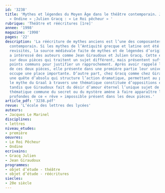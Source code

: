 ```yaml
---
id: '3238'
title: 'Mythes et légendes du Moyen Âge dans le théâtre contemporain. Jean Giraudoux :
  « Ondine » ;Julien Gracq : « Le Roi pêcheur » '
rubrique: 'Théâtre et réécritures [1re]'
annee: '1998'
magazine: '1998'
pages: '22'
description: 'La réécriture de mythes anciens est l’une des composantes du théâtre
  contemporain. Si les mythes de l’Antiquité grecque et latine ont été le plus souvent
  revisités, la source médiévale faite de mythes et de légendes d’origines diverses,
  a intéressé des auteurs comme Jean Giraudoux et Julien Gracq. Cette étude porte
  sur deux pièces qui traitent un sujet différent, mais présentent suffisamment de
  points communs pour justifier un rapprochement. Après avoir rappelé les sources
  de ces deux pièces, elle présente dans une première partie leur univers, où la nature
  occupe une place importante. D’autre part, chez Gracq comme chez Giraudoux, c’est
  une quête d’absolu qui structure l’action dramatique, permettant au premier de renouveler
  le mythe du Graal à travers une thématique constituée d’oppositions essentielles,
  tandis que Giraudoux fait du désir d’amour éternel l’unique sujet de sa pièce. La
  thématique commune du secret ou du mystère amène à faire apparaître les significations
  profondes de ce « rêve » impossible présent dans les deux pièces.'
article_pdf: '3238.pdf'
revue: 'L’école des lettres des lycées'
auteurs:
- Jacques Le Marinel
disciplines:
- lettres
niveau_etudes:
- première
oeuvres:
- Le Roi Pêcheur
- Ondine
ecrivains:
- Gracq Julien
- Jean Giraudoux
programmes:
- objet d’étude - théâtre
- objet d’étude - réécritures
siecles:
- 20e siècle
---
```

